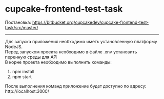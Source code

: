 # cupcake-frontend-test-task

Постановка:
https://bitbucket.org/cupcakedev/cupcake-frontend-test-task/src/master/

---

Для запуска приложения необходимо иметь установленную платформу NodeJS. <br>
Перед запуском проекта необходимо в файле .env установить перенную среды для API <br>
В корне проекта необходимо выполнить команды: <br>

1. npm install <br>
2. npm start <br>

После выполнения команд приложение будет доступно по адресу: http://localhost:3000/
